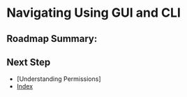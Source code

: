# Navigating Using GUI and CLI

## Roadmap Summary:

## Next Step
- [Understanding Permissions]
- [Index](https://github.com/Sisu-Sus/CyberSec-RoadMap/blob/main/index.md)
